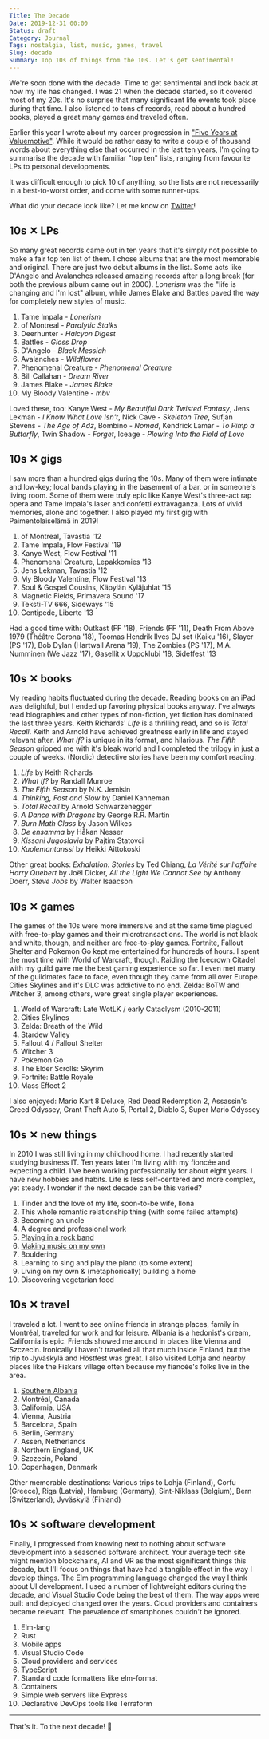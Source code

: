 ```yaml
---
Title: The Decade
Date: 2019-12-31 00:00
Status: draft
Category: Journal
Tags: nostalgia, list, music, games, travel
Slug: decade
Summary: Top 10s of things from the 10s. Let's get sentimental!
---
```


We're soon done with the decade. Time to get sentimental and look back at how my life has changed. I was 21 when the decade started, so it covered most of my 20s. It's no surprise that many significant life events took place during that time. I also listened to tons of records, read about a hundred books, played a great many games and traveled often.

Earlier this year I wrote about my career progression in ["Five Years at Valuemotive"][vm]. While it would be rather easy to write a couple of thousand words about everything else that occurred in the last ten years, I'm going to summarise the decade with familiar "top ten" lists, ranging from favourite LPs to personal developments.

It was difficult enough to pick 10 of anything, so the lists are not necessarily in a best-to-worst order, and come with some runner-ups.

What did your decade look like? Let me know on [Twitter][tw]!

## 10s ✕ LPs

So many great records came out in ten years that it's simply not possible to make a fair top ten list of them. I chose albums that are the most memorable and original. There are just two debut albums in the list. Some acts like D'Angelo and Avalanches released amazing records after a long break (for both the previous album came out in 2000). _Lonerism_ was the "life is changing and I'm lost" album, while James Blake and Battles paved the way for completely new styles of music.

1. Tame Impala - _Lonerism_
1. of Montreal - _Paralytic Stalks_
1. Deerhunter - _Halcyon Digest_
1. Battles - _Gloss Drop_
1. D'Angelo - _Black Messiah_
1. Avalanches - _Wildflower_
1. Phenomenal Creature - _Phenomenal Creature_
1. Bill Callahan - _Dream River_
1. James Blake - _James Blake_
1. My Bloody Valentine - _mbv_

Loved these, too: Kanye West - _My Beautiful Dark Twisted Fantasy_, Jens Lekman - _I Know What Love Isn't_, Nick Cave - _Skeleton Tree_, Sufjan Stevens - _The Age of Adz_, Bombino - _Nomad_, Kendrick Lamar - _To Pimp a Butterfly_, Twin Shadow - _Forget_, Iceage - _Plowing Into the Field of Love_

## 10s ✕ gigs

I saw more than a hundred gigs during the 10s. Many of them were intimate and low-key; local bands playing in the basement of a bar, or in someone's living room. Some of them were truly epic like Kanye West's three-act rap opera and Tame Impala's laser and confetti extravaganza. Lots of vivid memories, alone and together. I also played my first gig with Paimentolaiselämä in 2019!

1. of Montreal, Tavastia '12
1. Tame Impala, Flow Festival '19
1. Kanye West, Flow Festival '11
1. Phenomenal Creature, Lepakkomies '13
1. Jens Lekman, Tavastia '12
1. My Bloody Valentine, Flow Festival '13
1. Soul & Gospel Cousins, Käpylän Kyläjuhlat '15
1. Magnetic Fields, Primavera Sound '17
1. Teksti-TV 666, Sideways '15
1. Centipede, Liberte '13

Had a good time with: Outkast (FF '18), Friends (FF '11), Death From Above 1979 (Théâtre Corona '18), Toomas Hendrik Ilves DJ set (Kaiku '16), Slayer (PS '17), Bob Dylan (Hartwall Arena '19), The Zombies (PS '17), M.A. Numminen (We Jazz '17), Gasellit x Uppoklubi '18, Sideffest '13

## 10s ✕ books

My reading habits fluctuated during the decade. Reading books on an iPad was delightful, but I ended up favoring physical books anyway. I've always read biographies and other types of non-fiction, yet fiction has dominated the last three years. Keith Richards' _Life_ is a thrilling read, and so is _Total Recall_. Keith and Arnold have achieved greatness early in life and stayed relevant after. _What If?_ is unique in its format, and hilarious. _The Fifth Season_ gripped me with it's bleak world and I completed the trilogy in just a couple of weeks. (Nordic) detective stories have been my comfort reading.

1. _Life_ by Keith Richards
1. _What If?_ by Randall Munroe
1. _The Fifth Season_ by N.K. Jemisin
1. _Thinking, Fast and Slow_ by Daniel Kahneman
1. _Total Recall_ by Arnold Schwarzenegger
1. _A Dance with Dragons_ by George R.R. Martin
1. _Burn Math Class_ by Jason Wilkes
1. _De ensamma_ by Håkan Nesser
1. _Kissani Jugoslavia_ by Pajtim Statovci
1. _Kuolemantanssi_ by Heikki Aittokoski

Other great books: _Exhalation: Stories_ by Ted Chiang, _La Vérité sur l'affaire Harry Quebert_ by Joël Dicker, _All the Light We Cannot See_ by Anthony Doerr, _Steve Jobs_ by Walter Isaacson

## 10s ✕ games

The games of the 10s were more immersive and at the same time plagued with free-to-play games and their microtransactions. The world is not black and white, though, and neither are free-to-play games. Fortnite, Fallout Shelter and Pokemon Go kept me entertained for hundreds of hours. I spent the most time with World of Warcraft, though. Raiding the Icecrown Citadel with my guild gave me the best gaming experience so far. I even met many of the guildmates face to face, even though they came from all over Europe. Cities Skylines and it's DLC was addictive to no end. Zelda: BoTW and Witcher 3, among others, were great single player experiences.

1. World of Warcraft: Late WotLK / early Cataclysm (2010-2011)
1. Cities Skylines
1. Zelda: Breath of the Wild
1. Stardew Valley
1. Fallout 4 / Fallout Shelter
1. Witcher 3
1. Pokemon Go
1. The Elder Scrolls: Skyrim
1. Fortnite: Battle Royale
1. Mass Effect 2

I also enjoyed: Mario Kart 8 Deluxe, Red Dead Redemption 2, Assassin's Creed Odyssey, Grant Theft Auto 5, Portal 2, Diablo 3, Super Mario Odyssey

## 10s ✕ new things

In 2010 I was still living in my childhood home. I had recently started studying business IT. Ten years later I'm living with my fioncée and expecting a child. I've been working professionally for about eight years. I have new hobbies and habits. Life is less self-centered and more complex, yet steady. I wonder if the next decade can be this varied?

1. Tinder and the love of my life, soon-to-be wife, Ilona
1. This whole romantic relationship thing (with some failed attempts)
1. Becoming an uncle
1. A degree and professional work
1. [Playing in a rock band][pe]
1. [Making music on my own][butsku]
1. Bouldering
1. Learning to sing and play the piano (to some extent)
1. Living on my own & (metaphorically) building a home
1. Discovering vegetarian food

## 10s ✕ travel

I traveled a lot. I went to see online friends in strange places, family in Montréal, traveled for work and for leisure. Albania is a hedonist's dream, California is epic. Friends showed me around in places like Vienna and Szczecin. Ironically I haven't traveled all that much inside Finland, but the trip to Jyväskylä and Höstfest was great. I also visited Lohja and nearby places like the Fiskars village often because my fiancée's folks live in the area.

1. [Southern Albania][albania]
1. Montréal, Canada
1. California, USA
1. Vienna, Austria
1. Barcelona, Spain
1. Berlin, Germany
1. Assen, Netherlands
1. Northern England, UK
1. Szczecin, Poland
1. Copenhagen, Denmark

Other memorable destinations: Various trips to Lohja (Finland), Corfu (Greece), Riga (Latvia), Hamburg (Germany), Sint-Niklaas (Belgium), Bern (Switzerland), Jyväskylä (Finland)

## 10s ✕ software development

Finally, I progressed from knowing next to nothing about software development into a seasoned software architect. Your average tech site might mention blockchains, AI and VR as the most significant things this decade, but I'll focus on things that have had a tangible effect in the way I develop things. The Elm programming language changed the way I think about UI development. I used a number of lightweight editors during the decade, and Visual Studio Code being the best of them. The way apps were built and deployed changed over the years. Cloud providers and containers became relevant. The prevalence of smartphones couldn't be ignored.

1. Elm-lang
1. Rust
1. Mobile apps
1. Visual Studio Code
1. Cloud providers and services
1. [TypeScript][ts]
1. Standard code formatters like elm-format
1. Containers
1. Simple web servers like Express
1. Declarative DevOps tools like Terraform

---

That's it. To the next decade! 🥂

[albania]: /albania
[ts]: /typescript-union-types
[pe]: /paimentolaiselama
[butsku]: https://butsku.bandcamp.com/
[tw]: https://twitter.com/MatiasKlemola
[vm]: /five-years-at-valuemotive
